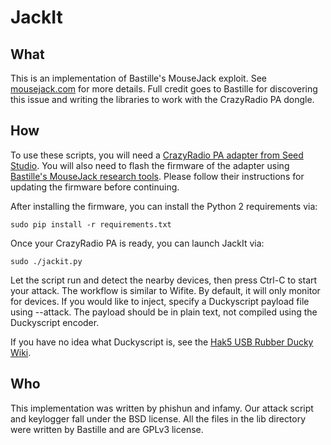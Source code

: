 # JackIt

## What

This is an implementation of Bastille's MouseJack exploit. See [mousejack.com](https://www.mousejack.com) for more details. Full credit goes to Bastille for discovering this issue and writing the libraries to work with the CrazyRadio PA dongle.

## How

To use these scripts, you will need a [CrazyRadio PA adapter from Seed Studio](https://www.seeedstudio.com/item_detail.html?p_id=2104). You will also need to flash the firmware of the adapter using [Bastille's MouseJack research tools](https://github.com/RFStorm/mousejack). Please follow their instructions for updating the firmware before continuing.

After installing the firmware, you can install the Python 2 requirements via:

```
sudo pip install -r requirements.txt
```

Once your CrazyRadio PA is ready, you can launch JackIt via:

```
sudo ./jackit.py
```

Let the script run and detect the nearby devices, then press Ctrl-C to start your attack. The workflow is similar to Wifite. By default, it will only monitor for devices. If you would like to inject, specify a Duckyscript payload file using --attack. The payload should be in plain text, not compiled using the Duckyscript encoder.

If you have no idea what Duckyscript is, see the [Hak5 USB Rubber Ducky Wiki](https://github.com/hak5darren/USB-Rubber-Ducky/wiki/Duckyscript).

## Who

This implementation was written by phishun and infamy. Our attack script and keylogger fall under the BSD license. All the files in the lib directory were written by Bastille and are GPLv3 license.
